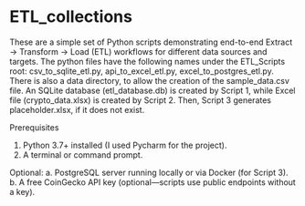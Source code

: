 # ETL_collections

These are a simple set of Python scripts demonstrating end-to-end Extract → Transform → Load (ETL) workflows for different data sources and targets. The python files have the following names under the ETL_Scripts root: csv_to_sqlite_etl.py, api_to_excel_etl.py, excel_to_postgres_etl.py. There is also a data directory, to allow the creation of the sample_data.csv file. An SQLite database (etl_database.db) is created by Script 1, while Excel file (crypto_data.xlsx) is created by Script 2. Then, Script 3 generates placeholder.xlsx, if it does not exist. 

Prerequisites
1. Python 3.7+ installed (I used Pycharm for the project).
2. A terminal or command prompt.

Optional:
a. PostgreSQL server running locally or via Docker (for Script 3).
b. A free CoinGecko API key (optional—scripts use public endpoints without a key).
